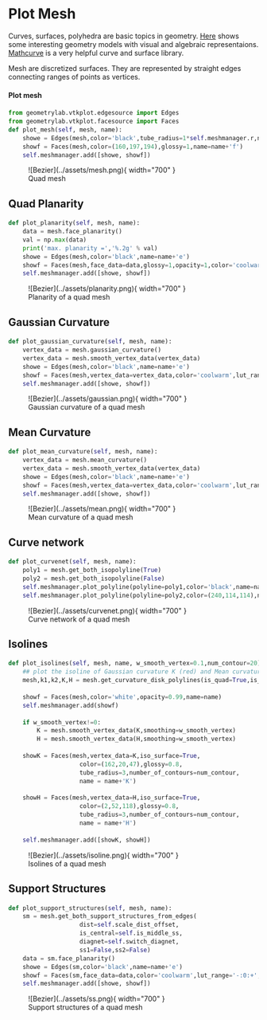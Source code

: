 # Plot Mesh

Curves, surfaces, polyhedra are basic topics in geometry. [Here](https://paulbourke.net/geometry/) shows some interesting geometry models with visual and algebraic representaions.
[Mathcurve](https://mathcurve.com/surfaces.gb/surfaces.shtml) is a very helpful curve and surface library.

Mesh are discretized surfaces. They are represented by straight edges connecting ranges of points as vertices.

#### Plot mesh
``` py
from geometrylab.vtkplot.edgesource import Edges
from geometrylab.vtkplot.facesource import Faces
def plot_mesh(self, mesh, name):
    showe = Edges(mesh,color='black',tube_radius=1*self.meshmanager.r,name=name+'e')
    showf = Faces(mesh,color=(160,197,194),glossy=1,name=name+'f')
    self.meshmanager.add([showe, showf])
```

<figure markdown>
  ![Bezier](../assets/mesh.png){ width="700" }
  <figcaption>Quad mesh</figcaption>
</figure>



## Quad Planarity

```py
def plot_planarity(self, mesh, name):
    data = mesh.face_planarity()
    val = np.max(data)
    print('max. planarity =','%.2g' % val)
    showe = Edges(mesh,color='black',name=name+'e')
    showf = Faces(mesh,face_data=data,glossy=1,opacity=1,color='coolwarm',lut_range=[0,val],name=name+'f')
    self.meshmanager.add([showe, showf])
```

<figure markdown>
  ![Bezier](../assets/planarity.png){ width="700" }
  <figcaption>Planarity of a quad mesh</figcaption>
</figure>


## Gaussian Curvature

```py
def plot_gaussian_curvature(self, mesh, name):
    vertex_data = mesh.gaussian_curvature()
    vertex_data = mesh.smooth_vertex_data(vertex_data)
    showe = Edges(mesh,color='black',name=name+'e')
    showf = Faces(mesh,vertex_data=vertex_data,color='coolwarm',lut_range='-:0:+',name=name+'f')
    self.meshmanager.add([showe, showf])
```

<figure markdown>
  ![Bezier](../assets/gaussian.png){ width="700" }
  <figcaption>Gaussian curvature of a quad mesh</figcaption>
</figure>


## Mean Curvature

```py
def plot_mean_curvature(self, mesh, name):
    vertex_data = mesh.mean_curvature()
    vertex_data = mesh.smooth_vertex_data(vertex_data)
    showe = Edges(mesh,color='black',name=name+'e')
    showf = Faces(mesh,vertex_data=vertex_data,color='coolwarm',lut_range='-:0:+',name=name+'f')
    self.meshmanager.add([showe, showf])
```

<figure markdown>
  ![Bezier](../assets/mean.png){ width="700" }
  <figcaption>Mean curvature of a quad mesh</figcaption>
</figure>


## Curve network

```py
def plot_curvenet(self, mesh, name):
    poly1 = mesh.get_both_isopolyline(True)
    poly2 = mesh.get_both_isopolyline(False)
    self.meshmanager.plot_polyline(polyline=poly1,color='black',name=name+'1')
    self.meshmanager.plot_polyline(polyline=poly2,color=(240,114,114),name=name+'2')
```

<figure markdown>
  ![Bezier](../assets/curvenet.png){ width="700" }
  <figcaption>Curve network of a quad mesh</figcaption>
</figure>


## Isolines

```py
def plot_isolines(self, mesh, name, w_smooth_vertex=0.1,num_contour=20):
    ## plot the isoline of Gaussian curvature K (red) and Mean curvature H (blue)
    mesh,k1,k2,K,H = mesh.get_curvature_disk_polylines(is_quad=True,is_sub=True)

    showf = Faces(mesh,color='white',opacity=0.99,name=name)
    self.meshmanager.add(showf) 

    if w_smooth_vertex!=0:
        K = mesh.smooth_vertex_data(K,smoothing=w_smooth_vertex)
        H = mesh.smooth_vertex_data(H,smoothing=w_smooth_vertex)

    showK = Faces(mesh,vertex_data=K,iso_surface=True,
                    color=(162,20,47),glossy=0.8,
                    tube_radius=3,number_of_contours=num_contour,
                    name = name+'K')

    showH = Faces(mesh,vertex_data=H,iso_surface=True,
                    color=(2,52,118),glossy=0.8,
                    tube_radius=3,number_of_contours=num_contour,
                    name = name+'H')

    self.meshmanager.add([showK, showH])
```

<figure markdown>
  ![Bezier](../assets/isoline.png){ width="700" }
  <figcaption>Isolines of a quad mesh</figcaption>
</figure>


## Support Structures

```py
def plot_support_structures(self, mesh, name):
    sm = mesh.get_both_support_structures_from_edges(
                    dist=self.scale_dist_offset,
                    is_central=self.is_middle_ss,
                    diagnet=self.switch_diagnet,
                    ss1=False,ss2=False) 
    data = sm.face_planarity()
    showe = Edges(sm,color='black',name=name+'e')
    showf = Faces(sm,face_data=data,color='coolwarm',lut_range='-:0:+',name=name+'f')
    self.meshmanager.add([showe, showf])
```

<figure markdown>
  ![Bezier](../assets/ss.png){ width="700" }
  <figcaption>Support structures of a quad mesh</figcaption>
</figure>

